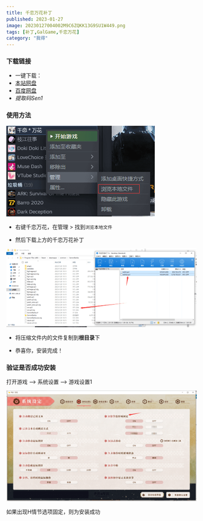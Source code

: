 ```yaml
---
title: 千恋万花补丁
published: 2023-01-27
image: 20230127004002M9C6ZQKK13G9SU1W449.png
tags: [补丁,GalGame,千恋万花]
category: "我得"
---
```

### 下载链接

- 一键下载：
- [本站网盘](https://drive.sakurasen.cn/d/D1/%E8%A1%A5%E4%B8%81/%E5%8D%83%E6%81%8B%E4%B8%87%E8%8A%B1%E8%A1%A5%E4%B8%81.7z?sign=zSU9Rkol-U3QSIYEhrouHRVNZjqHQZ0TJkhg3bwF_y4=:0)
- [百度网盘](https://pan.baidu.com/s/1pVcleC3TRqhd5NK_xIxE8A?pwd=Sen1)
- *提取码Sen1*

### 使用方法

![浏览本地文件](20230127002610image420.png "右键浏览本地文件")

- 右键千恋万花，在管理 > 找到`浏览本地文件`

- 然后下载上方的千恋万花补丁 

![复制至根目录](20230127003233image116-1024x423.png "复制至根目录")

- 将压缩文件内的文件复制到**根目录**下

- 恭喜你，安装完成！

### 验证是否成功安装

打开游戏 –> 系统设置 –> 游戏设置1

![H情节](20230127003422image637-1024x595.png "H情节选项")

如果出现H情节选项固定，则为安装成功